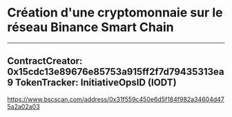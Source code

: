 # Création d'une cryptomonnaie sur le réseau Binance Smart Chain


---
ContractCreator: 0x15cdc13e89676e85753a915ff2f7d79435313ea9
TokenTracker: InitiativeOpsID (IODT)
---

https://www.bscscan.com/address/0x31f559c450e6d5f184f982a34604d475a2a02a03


